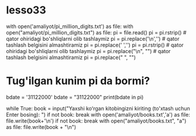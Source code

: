 # lesso33
with open('amaliyot/pi_million_digits.txt') as file:
with open("amaliyot/pi_million_digits.txt") as file:
    pi = file.read()
pi = pi.rstrip() # qator ohiridagi bo'shliqlarni olib tashlaymiz
pi = pi.replace('\n','') # qator tashlash belgisini almashtiramiz
pi = pi.replace(' ','')
pi = pi.rstrip()  # qator ohiridagi bo'shliqlarni olib tashlaymiz
pi = pi.replace("\n", "")  # qator tashlash belgisini almashtiramiz
pi = pi.replace(" ", "")

# Tug'ilgan kunim pi da bormi?
bdate = '31122000'
bdate = "31122000"
print(bdate in pi)

while True:
    book = input("Yaxshi koʻrgan kitobingizni kiriting (to'xtash uchun Enter bosing): ")
    if not book: break
    with open('amaliyot/books.txt','a') as file:
        file.write(book+'\n')
    if not book:
        break
    with open("amaliyot/books.txt", "a") as file:
        file.write(book + "\n")
